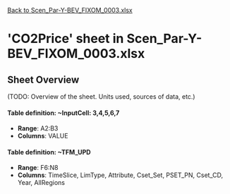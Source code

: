 [Back to Scen_Par-Y-BEV_FIXOM_0003.xlsx](README.md)

# 'CO2Price' sheet in Scen_Par-Y-BEV_FIXOM_0003.xlsx

## Sheet Overview

(TODO: Overview of the sheet. Units used, sources of data, etc.)

#### Table definition: ~InputCell: 3,4,5,6,7
- **Range**: A2:B3
- **Columns**: VALUE

#### Table definition: ~TFM_UPD
- **Range**: F6:N8
- **Columns**: TimeSlice, LimType, Attribute, Cset_Set, PSET_PN, Cset_CD, Year, AllRegions

